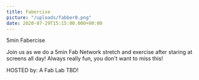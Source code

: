```yaml
---
title: Fabercise
picture: "/uploads/fabber0.png"
date: 2020-07-29T15:15:00.000+00:00
---
```


5min Fabercise

Join us as we do a 5min Fab Network stretch and exercise after staring at screens all day! Always really fun, you don't want to miss this!

HOSTED by: A Fab Lab TBD! 
